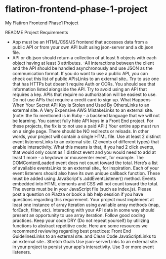 # flatiron-frontend-phase-1-project
My Flatiron Frontend Phase1 Project

README
Project Requirements
- App must be an HTML/CSS/JS frontend that accesses data from a public API or from your own API built using json-server and a db.json file. 
- API or db.json should return a collection of at least 5 objects with each object having at least 3 attributes. 
-All interactions between the client and the API should be handled asynchronously and use JSON as the communication format. 
If you do want to use a public API, you can check out this list of public APIsLinks to an external site.. Try to use one that has HTTPs but doesn’t require Auth or CORs. You should see that information listed alongside the API.
Try to avoid using an API that requires a key. APIs that require no authorization will be easiest to use.
Do not use APIs that require a credit card to sign up.
What Happens When Your Secret API Key is Stolen and Used By OthersLinks to an external site. 
A Very Expensive AWS MistakeLinks to an external site. (note: the fix mentioned is in Ruby - a backend language that we will not be learning. You cannot fully hide API keys in a Front End project. For these projects, the fix is to not use a paid API.)
Your entire app must run on a single page. There should be NO redirects or reloads. In other words, your project will contain a single HTML file.
Use at least 2 distinct event listenersLinks to an external site. (2 events of different types) that enable interactivity. 
What this means is that, if you had 2 click events, that would only count as 1 distinct event and you would need to add at least 1 more - a keydown or mouseenter event, for example.  The DOMContentLoaded event does not count toward the total.
Here’s a list of available eventsLinks to an external site., for inspiration. 
Each of your event listeners should also have its own unique callback function. These must be added using JavaScript's .addEventListener() method. 
Events embedded into HTML elements and CSS will not count toward the total. The events must be in your JavaScript file (such as index.js).
Please post a question on Piazza or book a lab help session if you have questions regarding this requirement.
Your project must implement at least one instance of array iteration using available array methods (map, forEach, filter, etc). Interacting with your API data in some way should present an opportunity to use array iteration.
Follow good coding practices. Keep your code DRY (Do not repeat yourself) by utilizing functions to abstract repetitive code.
Here are some resources we recommend reviewing regarding best practices: Front End GuidelinesLinks to an external site. and Clean Code JavaScriptLinks to an external site.. 
Stretch Goals
Use json-serverLinks to an external site. in your project to persist your app's interactivity.
Use 3 or more event listeners.